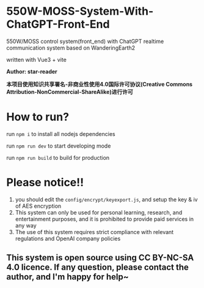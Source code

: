 # 550W-MOSS-System-With-ChatGPT-Front-End
550W/MOSS control system(front_end) with ChatGPT realtime communication system based on WanderingEarth2

written with Vue3 + vite

<b>Author: star-reader</b>

<b>本项目使用知识共享署名-非商业性使用4.0国际许可协议(Creative Commons Attribution-NonCommercial-ShareAlike)进行许可</b>

# How to run?
run ```npm i``` to install all nodejs dependencies

run ```npm run dev``` to start developing mode

run ```npm run build``` to  build for production

# Please notice!!

1. you should edit the ```config/encrypt/keyexport.js```, and setup the key & iv of AES encryption
2. This system can only be used for personal learning, research, and entertainment purposes, and it is prohibited to provide paid services in any way
3. The use of this system requires strict compliance with relevant regulations and OpenAI company policies

## This system is open source using CC BY-NC-SA 4.0 licence. If any question, please contact the author, and I'm happy for help~
